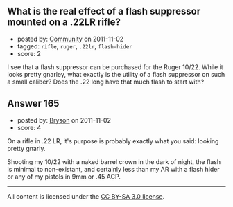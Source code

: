 ## What is the real effect of a flash suppressor mounted on a .22LR rifle?

- posted by: [Community](https://stackexchange.com/users/-1/-1-community) on 2011-11-02
- tagged: `rifle`, `ruger`, `.22lr`, `flash-hider`
- score: 2

<p>I see that a flash suppressor can be purchased for the Ruger 10/22. While it looks pretty gnarley, what exactly is the utility of a flash suppressor on such a small caliber? Does the .22 long have that much flash to start with? </p>



## Answer 165

- posted by: [Bryson](https://stackexchange.com/users/-1/32-bryson) on 2011-11-02
- score: 4

<p>On a rifle in .22 LR, it's purpose is probably exactly what you said: looking pretty gnarly.</p>

<p>Shooting my 10/22 with a naked barrel crown in the dark of night, the flash is minimal to non-existant, and certainly less than my AR with a flash hider or any of my pistols in 9mm or .45 ACP.</p>




---

All content is licensed under the [CC BY-SA 3.0 license](https://creativecommons.org/licenses/by-sa/3.0/).
